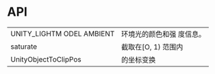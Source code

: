 # API

|  |  |
| :--- | :--- |
| UNITY\_LIGHTM ODEL AMBIENT | 环境光的颜色和强 度信息。 |
| saturate | 截取在\[O, 1\) 范围内 |
| UnityObjectToClipPos | 的坐标变换 |



